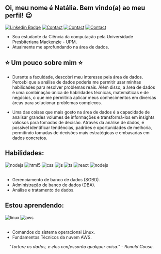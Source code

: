 ## Oi, meu nome é Natália. Bem vindo(a) ao meu perfil! 😉
[![Linkedin Badge](https://img.shields.io/badge/-LinkedIn-blue?style=for-the-badge&logo=Linkedin&logoColor=white&link=https:https://www.linkedin.com/in/natália-teixeira-410929216/)](https://www.linkedin.com/in/natália-teixeira-410929216/) [![Contact](https://img.shields.io/badge/Gmail-D14836?style=for-the-badge&logo=gmail&logoColor=white)](https://mail.google.com/mail/u/0/#inbox) [![Contact](https://img.shields.io/badge/Discord-7289DA?style=for-the-badge&logo=discord&logoColor=white)](https://discord.com/channels/@me/1027316402606051349) [![Contact](https://img.shields.io/badge/Microsoft_Outlook-0078D4?style=for-the-badge&logo=microsoft-outlook&logoColor=whi)](https://outlook.office.com/mail)



- Sou estudante da Ciência da computação pela Universidade Presbiteriana Mackenzie - UPM.
- Atualmente me aprofundando na área de dados. 

## ⭐️ Um pouco sobre mim ⭐️

- Durante a faculdade, descobri meu interesse pela área de dados. Percebi que a análise de dados poderia me permitir usar minhas habilidades para resolver problemas reais. Além disso, a área de dados é uma combinação única de habilidades técnicas, matemáticas e de negócios, o que me permitiria aplicar meus conhecimentos em diversas áreas para solucionar problemas complexos.

-  Uma das coisas que mais gosto na área de dados é a capacidade de analisar grandes volumes de informações e transformá-los em insights valiosos para tomadas de decisão. Através da análise de dados, é possível identificar tendências, padrões e oportunidades de melhoria, permitindo tomadas de decisões mais estratégicas e embasadas em dados concretos.

## Habilidades: 
<div style="display: inline_block">
  <img align="center" alt="nodejs" src="https://img.shields.io/badge/Microsoft%20SQL%20Server-CC2927?style=for-the-badge&logo=microsoft%20sql%20server&logoColor=white" />
  <img align="center" alt="html5" src="https://img.shields.io/badge/Python-3776AB?style=for-the-badge&logo=python&logoColor=white" />
  <img align="center" alt="css" src="https://img.shields.io/badge/R-276DC3?style=for-the-badge&logo=r&logoColor=white" />
  <img align="center" alt="js" src="https://img.shields.io/badge/MySQL-00000F?style=for-the-badge&logo=mysql&logoColor=white" />
  <img align="center" alt="ts" src="https://img.shields.io/badge/Java-ED8B00?style=for-the-badge&logo=openjdk&logoColor=white" />
  <img align="center" alt="react" src="https://img.shields.io/badge/C-00599C?style=for-the-badge&logo=c&logoColor=white" />
  <img align="center" alt="nodejs" src="https://img.shields.io/badge/C%2B%2B-00599C?style=for-the-badge&logo=c%2B%2B&logoColor=white" />
</div><br/>

- Gerenciamento de banco de dados (SGBD).
- Administração de banco de dados (DBA).
- Análise e tratamento de dados.

## Estou aprendendo:
<div style="display: inline_block">
  <img align="center" alt="linux" src="https://img.shields.io/badge/Linux-FCC624?style=for-the-badge&logo=linux&logoColor=black" />
  <img align="center" alt="aws" src="https://img.shields.io/badge/Amazon_AWS-FF9900?style=for-the-badge&logo=amazonaws&logoColor=white" />
</div><br/>

- Comandos do sistema operacional Linux.
- Fundamentos Técnicos da nuvem AWS.









<p align="center">
  <em>"Torture os dados, e eles confessarão qualquer coisa." - Ronald Coase</em>.
</p>




